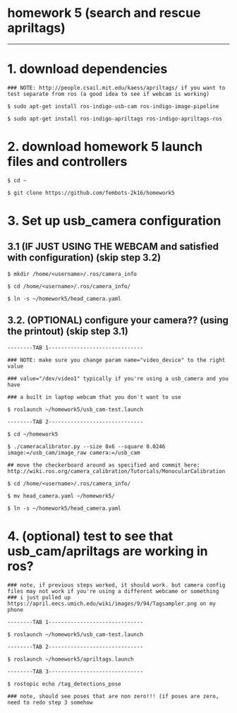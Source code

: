# homework 5 (search and rescue apriltags)

-----------------------------------------------------

# 1. download dependencies

    ### NOTE: http://people.csail.mit.edu/kaess/apriltags/ if you want to test separate from ros (a good idea to see if webcam is working)

    $ sudo apt-get install ros-indigo-usb-cam ros-indigo-image-pipeline
    
    $ sudo apt-get install ros-indigo-apriltags ros-indigo-apriltags-ros
    
# 2. download homework 5 launch files and controllers

    $ cd ~

    $ git clone https://github.com/fembots-2k16/homework5
   
# 3. Set up usb_camera configuration
## 3.1  (IF JUST USING THE WEBCAM and satisfied with configuration) (skip step 3.2)

    $ mkdir /home/<username>/.ros/camera_info

    $ cd /home/<username>/.ros/camera_info/
    
    $ ln -s ~/homework5/head_camera.yaml

## 3.2. (OPTIONAL) configure your camera?? (using the printout) (skip step 3.1)

    --------TAB 1------------------------------
    
    ### NOTE: make sure you change param name="video_device" to the right value
    
    ### value="/dev/video1" typically if you're using a usb_camera and you have
    
    ### a built in laptop webcam that you don't want to use
    
    $ roslaunch ~/homework5/usb_cam-test.launch
    
    --------TAB 2------------------------------
    
    $ cd ~/homework5
    
    $ ./cameracalibrator.py --size 8x6 --square 0.0246 image:=/usb_cam/image_raw camera:=/usb_cam
    
    ## move the checkerboard around as specified and commit here: http://wiki.ros.org/camera_calibration/Tutorials/MonocularCalibration
    
    $ cd /home/<username>/.ros/camera_info/
    
    $ mv head_camera.yaml ~/homework5/
    
    $ ln -s ~/homework5/head_camera.yaml
    
# 4. (optional) test to see that usb_cam/apriltags are working in ros?
    ### note, if previous steps worked, it should work. but camera config files may not work if you're using a different webcame or something
    ### i just pulled up https://april.eecs.umich.edu/wiki/images/9/94/Tagsampler.png on my phone

    --------TAB 1------------------------------
    
    $ roslaunch ~/homework5/usb_cam-test.launch
    
    --------TAB 2------------------------------
    
    $ roslaunch ~/homework5/apriltags.launch
    
    --------TAB 3------------------------------
    
    $ rostopic echo /tag_detections_pose
    
    ### note, should see poses that are non zero!!! (if poses are zero, need to redo step 3 somehow
